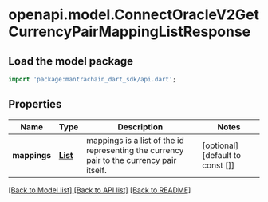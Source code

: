 # openapi.model.ConnectOracleV2GetCurrencyPairMappingListResponse

## Load the model package
```dart
import 'package:mantrachain_dart_sdk/api.dart';
```

## Properties
Name | Type | Description | Notes
------------ | ------------- | ------------- | -------------
**mappings** | [**List<GetCurrencyPairMappingList200ResponseMappingsInner>**](GetCurrencyPairMappingList200ResponseMappingsInner.md) | mappings is a list of the id representing the currency pair to the currency pair itself. | [optional] [default to const []]

[[Back to Model list]](../README.md#documentation-for-models) [[Back to API list]](../README.md#documentation-for-api-endpoints) [[Back to README]](../README.md)


